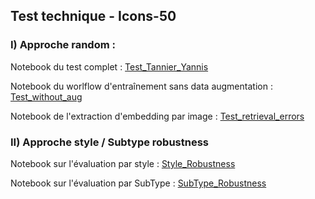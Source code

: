 ## Test technique - Icons-50

### I) Approche random :

Notebook du test complet : [Test_Tannier_Yannis](https://github.com/yannistannier/Icons50-bonus/blob/master/Test_Tannier_Yannis.ipynb)


Notebook du worlflow d'entraînement sans data augmentation : [Test_without_aug](https://github.com/yannistannier/Icons50-bonus/blob/master/Test_without_aug.ipynb)


Notebook de l'extraction d'embedding par image : [Test_retrieval_errors](https://github.com/yannistannier/Icons50-bonus/blob/master/Test_retrieval_errors.ipynb)


### II) Approche style / Subtype robustness

Notebook sur l'évaluation par style : [Style_Robustness](https://github.com/yannistannier/Icons50-bonus/blob/master/Style_Robustness_references.ipynb)

Notebook sur l'évaluation par SubType : [SubType_Robustness](https://github.com/yannistannier/Icons50-bonus/blob/master/SubType_Robustness_references.ipynb)